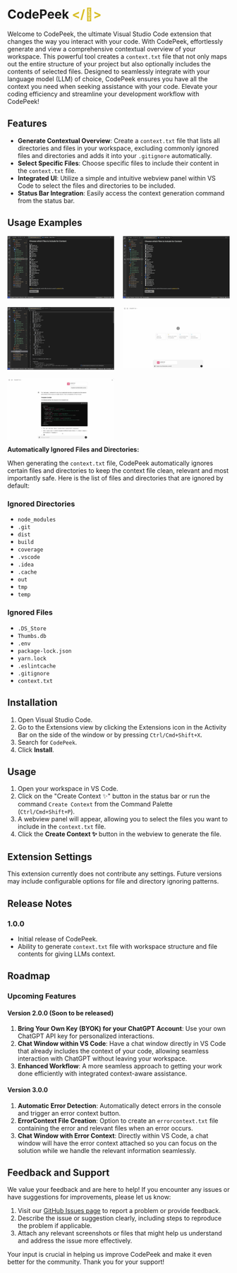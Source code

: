 # CodePeek <span style = "color:#D9BF2A;"></👀></span>

Welcome to CodePeek, the ultimate Visual Studio Code extension that changes the way you interact with your code. With CodePeek, effortlessly generate and view a comprehensive contextual overview of your workspace. This powerful tool creates a `context.txt` file that not only maps out the entire structure of your project but also optionally includes the contents of selected files. Designed to seamlessly integrate with your language model (LLM) of choice, CodePeek ensures you have all the context you need when seeking assistance with your code. Elevate your coding efficiency and streamline your development workflow with CodePeek!

## Features

- **Generate Contextual Overview**: Create a `context.txt` file that lists all directories and files in your workspace, excluding commonly ignored files and directories and adds it into your `.gitignore` automatically.
- **Select Specific Files**: Choose specific files to include their content in the `context.txt` file.
- **Integrated UI**: Utilize a simple and intuitive webview panel within VS Code to select the files and directories to be included.
- **Status Bar Integration**: Easily access the context generation command from the status bar.

## Usage Examples

<!-- ![File Selection & Context Generation](https://raw.githubusercontent.com/Subashmatu08/CodePeek/main/images/vid1.mp4)

![Using the Context File](https://raw.githubusercontent.com/Subashmatu08/CodePeek/main/images/vid2.mp4) -->

<!-- ![Create Context Menu](https://raw.githubusercontent.com/Subashmatu08/CodePeek/main/images/image1.png)
![File Selection](https://raw.githubusercontent.com/Subashmatu08/CodePeek/main/images/image2.png)
![Context.txt File](https://raw.githubusercontent.com/Subashmatu08/CodePeek/main/images/image3.png)
![Using ChatGPT with Context](https://raw.githubusercontent.com/Subashmatu08/CodePeek/main/images/image4.png)
![ChatGPTs' Response having Context](https://raw.githubusercontent.com/Subashmatu08/CodePeek/main/images/image5.png) -->

<p style="display: grid; grid-template-columns: repeat(2, 1fr); gap: 20px;">
<img src="https://raw.githubusercontent.com/Subashmatu08/CodePeek/main/images/image1.png" width="100%" alt="Create Context Menu">
<img src="https://raw.githubusercontent.com/Subashmatu08/CodePeek/main/images/image2.png" width="100%" alt="File Selection">
<img src="https://raw.githubusercontent.com/Subashmatu08/CodePeek/main/images/image3.png" width="100%" alt="Context.txt File">
<img src="https://raw.githubusercontent.com/Subashmatu08/CodePeek/main/images/image4.png" width="100%" alt="Using ChatGPT with Context">
<img src="https://raw.githubusercontent.com/Subashmatu08/CodePeek/main/images/image5.png" width="100%" alt="ChatGPTs' Response having Context">
</p>

**Automatically Ignored Files and Directories:**

When generating the `context.txt` file, CodePeek automatically ignores certain files and directories to keep the context file clean, relevant and most importantly safe. Here is the list of files and directories that are ignored by default:

### Ignored Directories

- `node_modules`
- `.git`
- `dist`
- `build`
- `coverage`
- `.vscode`
- `.idea`
- `.cache`
- `out`
- `tmp`
- `temp`

### Ignored Files

- `.DS_Store`
- `Thumbs.db`
- `.env`
- `package-lock.json`
- `yarn.lock`
- `.eslintcache`
- `.gitignore`
- `context.txt`

## Installation

1. Open Visual Studio Code.
2. Go to the Extensions view by clicking the Extensions icon in the Activity Bar on the side of the window or by pressing `Ctrl/Cmd+Shift+X`.
3. Search for `CodePeek`.
4. Click **Install**.

## Usage

1. Open your workspace in VS Code.
2. Click on the "Create Context ✨" button in the status bar or run the command `Create Context` from the Command Palette (`Ctrl/Cmd+Shift+P`).
3. A webview panel will appear, allowing you to select the files you want to include in the `context.txt` file.
4. Click the **Create Context ✨** button in the webview to generate the file.

## Extension Settings

This extension currently does not contribute any settings. Future versions may include configurable options for file and directory ignoring patterns.

## Release Notes

### 1.0.0

- Initial release of CodePeek.
- Ability to generate `context.txt` file with workspace structure and file contents for giving LLMs context.

## Roadmap

### Upcoming Features

#### Version 2.0.0 (Soon to be released)

1. **Bring Your Own Key (BYOK) for your ChatGPT Account**: Use your own ChatGPT API key for personalized interactions.
2. **Chat Window within VS Code**: Have a chat window directly in VS Code that already includes the context of your code, allowing seamless interaction with ChatGPT without leaving your workspace.
3. **Enhanced Workflow**: A more seamless approach to getting your work done efficiently with integrated context-aware assistance.

#### Version 3.0.0

1. **Automatic Error Detection**: Automatically detect errors in the console and trigger an error context button.
2. **ErrorContext File Creation**: Option to create an `errorcontext.txt` file containing the error and relevant files when an error occurs.
3. **Chat Window with Error Context**: Directly within VS Code, a chat window will have the error context attached so you can focus on the solution while we handle the relevant information seamlessly.

## Feedback and Support

We value your feedback and are here to help! If you encounter any issues or have suggestions for improvements, please let us know:

1. Visit our [GitHub Issues page](https://github.com/Subashmatu08/CodePeek/issues) to report a problem or provide feedback.
2. Describe the issue or suggestion clearly, including steps to reproduce the problem if applicable.
3. Attach any relevant screenshots or files that might help us understand and address the issue more effectively.

Your input is crucial in helping us improve CodePeek and make it even better for the community. Thank you for your support!
